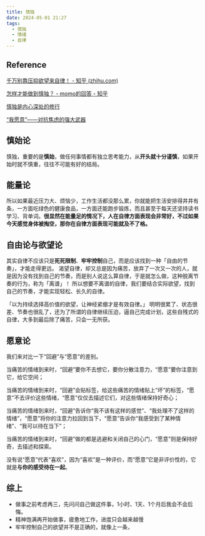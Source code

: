 ```yaml
---
title: 慎独
date: 2024-05-01 21:27
tags:
  - 慎独
  - 情绪
  - 自律
---
```

## Reference

[千万别靠压抑欲望来自律！ - 知乎 (zhihu.com)](https://zhuanlan.zhihu.com/p/680954424)

[怎样才能做到慎独？ - momo的回答 - 知乎](https://www.zhihu.com/question/418155219/answer/1442940277)

[慎独是内心深处的修行](http://www.81.cn/jfjbmap/content/2020-11/17/content_276054.htm)

[“我愿意”——对抗焦虑的强大武器](https://zhuanlan.zhihu.com/p/468585897)

## 慎始论

慎独，重要的是**慎始**，做任何事情都有独立思考能力，从**开头就十分谨慎**，如果开始时就不慎重，往往不可能有好的结局。

## 能量论

所以如果最近压力大、烦恼少，工作生活都没那么累，你就能把生活安排得井井有条，一方面吃绿色的健康食品，一方面还能跑步锻炼，而且甚至于每天还坚持读书学习、背单词。**很显然在能量足的情况下，人在自律方面表现会非常好，不过如果今天感觉身体被掏空，那你在自律方面表现可能就及不了格。**

## 自由论与欲望论

其实自律不应该只是**死死限制**、**牢牢控制**自己，而是应该找到一种「自由的节奏」，才能走得更远。 渴望自律，却又总是因为痛苦，放弃了一次又一次的人，就是因为没有找到自己的节奏，而是别人说这么算自律，于是就怎么做，这种脱离节奏的行为，称为「离谱」！ 所以想要不离谱的自律，我们要结合实际欲望，找到自己的节奏，才能实现轻松、长久的自律。

「以为持续选择高价值的欲望，让神经紧绷才是有效自律。」 明明很累了、状态很差、节奏也很乱了，还为了所谓的自律继续压迫，逼自己完成计划，这些自残式的自律，大多到最后除了痛苦，只会一无所获。

## 愿意论

我们来对比一下“回避”与“愿意”的差别。

当痛苦的情绪到来时，“回避”要你不去想它，要你分散注意力，“愿意”要你注意到它，给它空间；

当痛苦的情绪到来时，“回避”会贴标签，给这些痛苦的情绪贴上“坏”的标签，“愿意”不去评价这些情绪，“愿意”仅仅去描述它们，对这些情绪保持好奇心；

当痛苦的情绪到来时，“回避”告诉你“我不该有这样的感觉”、“我处理不了这样的情绪”，“愿意”将你的注意力拉回到当下，“愿意”告诉你“我感受到了某种情绪”、“我可以待在当下”；

当痛苦的情绪到来时，“回避”做的都是逃避和关闭自己的心门，“愿意”则是保持好奇，去描述和探索。

没有说“愿意”代表“喜欢”，因为“喜欢”是一种评价，而“愿意”它是非评价性的，它就是**与你的感受待在一起**。

## 综上

- 做事之前考虑再三，先问问自己做这件事，1小时、1天、1个月后我会不会后悔。
- 精神饱满再开始做事，疲惫地工作，进度只会越来越慢
- 牢牢控制自己的欲望并不是正确的，就像上一条，
